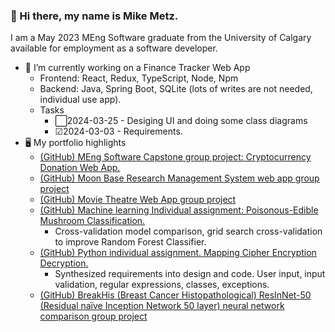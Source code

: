 ### 👋 Hi there, my name is Mike Metz.

<!--
**m-metz/m-metz** is a ✨ _special_ ✨ repository because its `README.md` (this file) appears on your GitHub profile.

Here are some ideas to get you started:

- 🔭 I’m currently working on ...
- 🌱 I’m currently learning ...
- 👯 I’m looking to collaborate on ...
- 🤔 I’m looking for help with ...
- 💬 Ask me about ...
- 📫 How to reach me: ...
- 😄 Pronouns: ...
- ⚡ Fun fact: ...
-->

I am a May 2023 MEng Software graduate from the University of Calgary available for employment as a software developer.

- 🔭 I’m currently working on a Finance Tracker Web App
  - Frontend: React, Redux, TypeScript, Node, Npm
  - Backend: Java, Spring Boot, SQLite (lots of writes are not needed, individual use app).
  - Tasks
    - ⬜2024-03-25 - Desiging UI and doing some class diagrams
    - ☑2024-03-03 - Requirements.
- 🖥 My portfolio highlights
  - [(GitHub) MEng Software Capstone group project: Cryptocurrency Donation Web App.](https://github.com/m-metz/cryptocurrency-donation-web-app)
  - [(GitHub) Moon Base Research Management System web app group project](https://github.com/m-metz/moon-base-research-management-web-app)
  - [(GitHub) Movie Theatre Web App group project](https://github.com/m-metz/movie-theatre-web-app)
  - [(GitHub) Machine learning Individual assignment: Poisonous-Edible Mushroom Classification.](https://github.com/m-metz/ensf611-machine-learning-assignment4-m-metz)
    - Cross-validation model comparison, grid search cross-validation to improve Random Forest Classifier.
  - [(GitHub) Python individual assignment. Mapping Cipher Encryption Decryption.](https://github.com/m-metz/ensf592-assignment3-encryption)
    - Synthesized requirements into design and code. User input, input validation, regular expressions, classes, exceptions.
  - [(GitHub) BreakHis (Breast Cancer Histopathological) ResInNet-50 (Residual naïve Inception Network 50 layer) neural network comparison group project](https://github.com/m-metz/breakhis-resinnet-50-neural-network)
